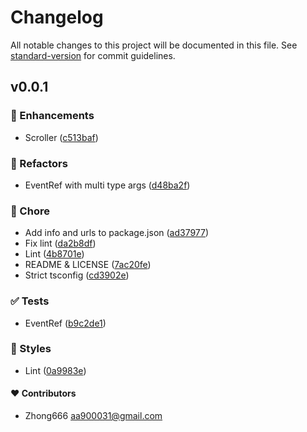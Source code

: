 # Changelog

All notable changes to this project will be documented in this file. See [standard-version](https://github.com/conventional-changelog/standard-version) for commit guidelines.

## v0.0.1



### 🚀 Enhancements

-  Scroller ([c513baf](https://github.com/aa900031/bouzu/commit/c513bafe7344797f89333f00831995568cd1831b))

### 💅 Refactors

-  EventRef with multi type args ([d48ba2f](https://github.com/aa900031/bouzu/commit/d48ba2fd6d64889821620cffb9da7dc47ed110ba))

### 🏡 Chore

-  Add info and urls to package.json ([ad37977](https://github.com/aa900031/bouzu/commit/ad37977146715b780e67f7507c7b7ee45e981274))
-  Fix lint ([da2b8df](https://github.com/aa900031/bouzu/commit/da2b8df9f1c547fd5c42be5db048cc0dffbb96b3))
-  Lint ([4b8701e](https://github.com/aa900031/bouzu/commit/4b8701e446e0af8f8f2fda55a510e6cd8f1c5ff5))
-  README & LICENSE ([7ac20fe](https://github.com/aa900031/bouzu/commit/7ac20fec0b0344885df567387e4a387efa60a304))
-  Strict tsconfig ([cd3902e](https://github.com/aa900031/bouzu/commit/cd3902ead870acfc9e47caa0080e24d0225f7179))

### ✅ Tests

-  EventRef ([b9c2de1](https://github.com/aa900031/bouzu/commit/b9c2de1e494540ef618856c2ffeb9cede8458515))

### 🎨 Styles

-  Lint ([0a9983e](https://github.com/aa900031/bouzu/commit/0a9983eb2bf9391c42027e4faa8f29e3ea0eb104))



#### ❤️ Contributors

- Zhong666 <aa900031@gmail.com>


